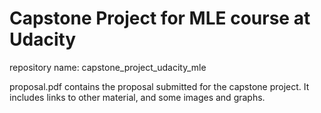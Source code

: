 # Capstone Project for MLE course at Udacity
repository name: capstone_project_udacity_mle

proposal.pdf contains the proposal submitted for the capstone project. 
It includes links to other material, and some images and graphs.
